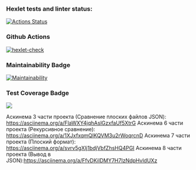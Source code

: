 ### Hexlet tests and linter status:
[![Actions Status](https://github.com/Demidb/python-project-50/actions/workflows/hexlet-check.yml/badge.svg)](https://github.com/Demidb/python-project-50/actions)

### Github Actions
[![hexlet-check](https://github.com/Demidb/python-project-50/actions/workflows/hexlet-check.yml/badge.svg)](https://github.com/Demidb/python-project-50/actions/workflows/hexlet-check.yml)

### Maintainability Badge
[![Maintainability](https://api.codeclimate.com/v1/badges/fca6b4618e70a644cdb8/maintainability)](https://codeclimate.com/github/Demidb/python-project-50/maintainability)

### Test Coverage Badge
<a href="https://codeclimate.com/github/Demidb/python-project-50/test_coverage"><img src="https://api.codeclimate.com/v1/badges/fca6b4618e70a644cdb8/test_coverage" /></a>

Аскинема 3 части проекта (Сравнение плоских файлов JSON): https://asciinema.org/a/FlaWXY4jqhAslGzxfaUf5XtrG
Аскинема 6 части проекта (Рекурсивное сравнение): https://asciinema.org/a/1XJxfxqmQIKQVM3u2rWoqrcnD
Аскинема 7 части проекта (Плоский формат): https://asciinema.org/a/svrv5gXlj1bdjVbfZhsHQ4PGI
Аскинема 8 части проекта (Вывод в JSON):https://asciinema.org/a/FfvDKilDMY7H7IzNdpHvldUXz